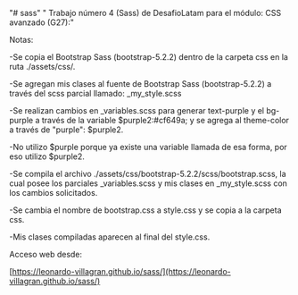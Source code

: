 "# sass" 
" Trabajo número 4 (Sass) de DesafioLatam para el módulo: CSS avanzado (G27):"

Notas:

-Se copia el Bootstrap Sass (bootstrap-5.2.2) dentro de la carpeta css en la ruta ./assets/css/.

-Se agregan mis clases al fuente de Bootstrap Sass (bootstrap-5.2.2) a través del scss parcial llamado: _my_style.scss

-Se realizan cambios en _variables.scss para generar text-purple y el bg-purple a través de la variable $purple2:#cf649a; y se agrega al theme-color a través de "purple": $purple2. 

-No utilizo $purple porque ya existe una variable llamada de esa forma, por eso utilizo $purple2.

-Se compila el archivo ./assets/css/bootstrap-5.2.2/scss/bootstrap.scss, la cual posee los parciales _variables.scss y mis clases en _my_style.scss con los cambios solicitados. 

-Se cambia el nombre de bootstrap.css a style.css y se copia a la carpeta css.

-Mis clases compiladas aparecen al final del style.css.

Acceso web desde:

[https://leonardo-villagran.github.io/sass/](https://leonardo-villagran.github.io/sass/)


